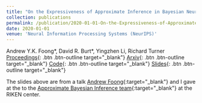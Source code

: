 ```yaml
---
title: "On the Expressiveness of Approximate Inference in Bayesian Neural Networks"
collection: publications
permalink: /publication/2020-01-01-On-the-Expressiveness-of-Approximate-Inference-in-Bayesian-Neural-Networks
date: 2020-01-01
venue: 'Neural Information Processing Systems (NeurIPS)'
---
```

Andrew Y.K. Foong\*,  David R. Burt\*,  Yingzhen Li,  Richard Turner  <br/> [Proceedings](https://proceedings.neurips.cc/paper/2020/hash/b6dfd41875bc090bd31d0b1740eb5b1b-Abstract.html){: .btn .btn-outline target="_blank"} [Arxiv](https://arxiv.org/abs/1903.03571){: .btn .btn-outline target="_blank"} [Code](https://github.com/cambridge-mlg/expressiveness-approx-bnns){: .btn .btn-outline target="_blank"} [Slides](https://davidrburt.github.io/files/RIKEN_handout.pdf){: .btn .btn-outline target="_blank"}  


The slides above are from a talk [Andrew Foong](https://andrewfoongyk.github.io){:target="_blank"} and I gave at the to the [Approximate Bayesian Inference team](https://team-approx-bayes.github.io/){:target="_blank"} at the RIKEN center.
